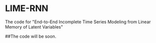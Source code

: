 # LIME-RNN
The code for "End-to-End Incomplete Time Series Modeling from Linear Memory of Latent Variables"

##The code will be soon.
